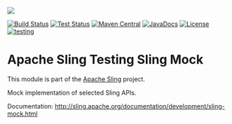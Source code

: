 [<img src="http://sling.apache.org/res/logos/sling.png"/>](http://sling.apache.org)

 [![Build Status](https://builds.apache.org/buildStatus/icon?job=sling-org-apache-sling-testing-sling-mock-1.8)](https://builds.apache.org/view/S-Z/view/Sling/job/sling-org-apache-sling-testing-sling-mock-1.8) [![Test Status](https://img.shields.io/jenkins/t/https/builds.apache.org/view/S-Z/view/Sling/job/sling-org-apache-sling-testing-sling-mock-1.8.svg)](https://builds.apache.org/view/S-Z/view/Sling/job/sling-org-apache-sling-testing-sling-mock-1.8/test_results_analyzer/) [![Maven Central](https://maven-badges.herokuapp.com/maven-central/org.apache.sling/org.apache.sling.testing.sling-mock/badge.svg)](http://search.maven.org/#search%7Cga%7C1%7Cg%3A%22org.apache.sling%22%20a%3A%22org.apache.sling.testing.sling-mock%22) [![JavaDocs](https://www.javadoc.io/badge/org.apache.sling/org.apache.sling.testing.sling-mock.svg)](https://www.javadoc.io/doc/org.apache.sling/org.apache.sling.testing.sling-mock) [![License](https://img.shields.io/badge/License-Apache%202.0-blue.svg)](https://www.apache.org/licenses/LICENSE-2.0) [![testing](https://sling.apache.org/badges/group-testing.svg)](https://github.com/apache/sling-aggregator/blob/master/docs/groups/testing.md)

# Apache Sling Testing Sling Mock

This module is part of the [Apache Sling](https://sling.apache.org) project.

Mock implementation of selected Sling APIs.

Documentation:
http://sling.apache.org/documentation/development/sling-mock.html
